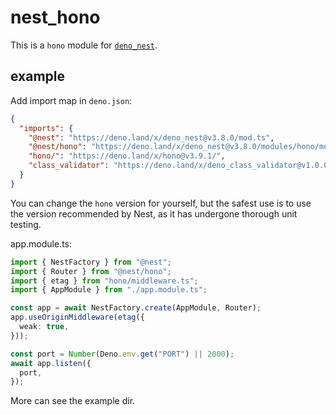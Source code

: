 # nest_hono

This is a `hono` module for [`deno_nest`](https://deno.land/x/deno_nest).

## example

Add import map in `deno.json`:

```json
{
  "imports": {
    "@nest": "https://deno.land/x/deno_nest@v3.8.0/mod.ts",
    "@nest/hono": "https://deno.land/x/deno_nest@v3.8.0/modules/hono/mod.ts",
    "hono/": "https://deno.land/x/hono@v3.9.1/",
    "class_validator": "https://deno.land/x/deno_class_validator@v1.0.0/mod.ts"
  }
}
```

You can change the `hono` version for yourself, but the safest use is to use the
version recommended by Nest, as it has undergone thorough unit testing.

app.module.ts:

```typescript
import { NestFactory } from "@nest";
import { Router } from "@nest/hono";
import { etag } from "hono/middleware.ts";
import { AppModule } from "./app.module.ts";

const app = await NestFactory.create(AppModule, Router);
app.useOriginMiddleware(etag({
  weak: true,
}));

const port = Number(Deno.env.get("PORT") || 2000);
await app.listen({
  port,
});
```

More can see the example dir.
